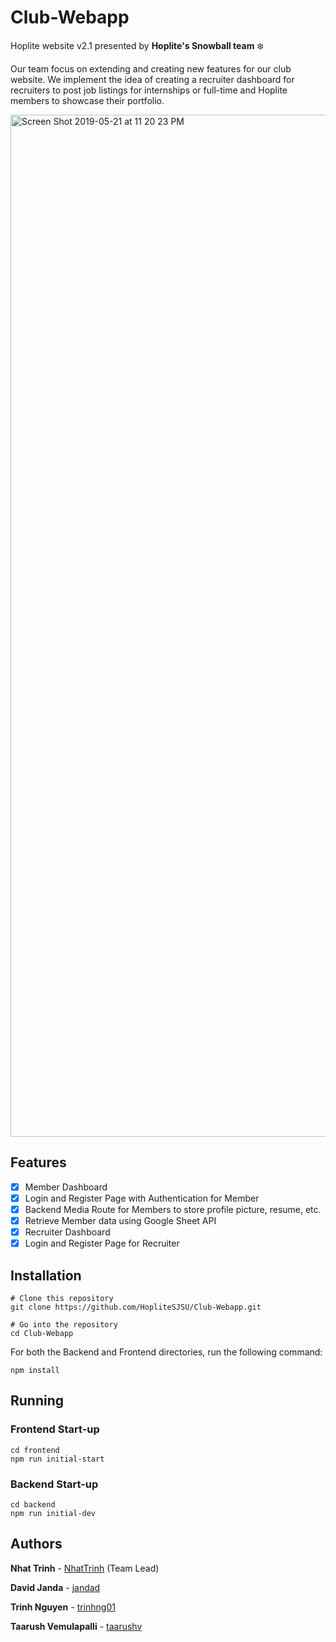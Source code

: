 # Club-Webapp
Hoplite website v2.1 presented by **Hoplite's Snowball team** :snowflake:

Our team focus on extending and creating new features for our club website. We implement the idea of creating a recruiter dashboard for recruiters to post job listings for internships or full-time and Hoplite members to showcase their portfolio.


<img width="1635" alt="Screen Shot 2019-05-21 at 11 20 23 PM" src="https://user-images.githubusercontent.com/42901862/58151624-0a4a9080-7c1f-11e9-9c2b-914fd8cf5964.png">


## Features 
- [x] Member Dashboard
- [x] Login and Register Page with Authentication for Member
- [x] Backend Media Route for Members to store profile picture, resume, etc.
- [x] Retrieve Member data using Google Sheet API
- [x] Recruiter Dashboard
- [x] Login and Register Page for Recruiter

## Installation

```
# Clone this repository
git clone https://github.com/HopliteSJSU/Club-Webapp.git

# Go into the repository
cd Club-Webapp
```

For both the Backend and Frontend directories, run the following command:
```
npm install
```

## Running
### Frontend Start-up
```
cd frontend 
npm run initial-start 
```

### Backend Start-up
```
cd backend 
npm run initial-dev
```


## Authors
**Nhat Trinh** - [NhatTrinh](https://github.com/NhatTrinh) (Team Lead)

**David Janda** - [jandad](https://github.com/jandad)

**Trinh Nguyen** - [trinhng01](https://github.com/trinhng01)

**Taarush Vemulapalli** - [taarushv](https://github.com/taarushv)
